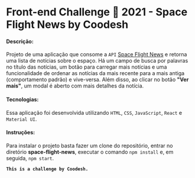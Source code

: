 # Front-end Challenge 🏅 2021 - Space Flight News by Coodesh

#### Descrição:
Projeto de uma aplicação que consome a `API` [Space Flight News](https://api.spaceflightnewsapi.net/v3/documentation) e retorna uma lista de notícias sobre o espaço. Há um campo de busca por palavras no título das notícias, um botão para carregar mais notícias e uma funcionalidade de ordenar as notícias da mais recente para a mais antiga (comportamento padrão) e vive-versa. Além disso, ao clicar no botão **"Ver mais"**, um modal é aberto com mais detalhes da notícia.

#### Tecnologias:
Essa aplicação foi desenvolvida utilizando `HTML`, `CSS`, `JavaScript`, `React` e `Material UI`.

#### Instruções:
Para instalar o projeto basta fazer um clone do repositório, entrar no diretório **space-flight-news**, executar o comando `npm install` e, em seguida, `npm start`.

**`This is a challenge by Coodesh.`**
